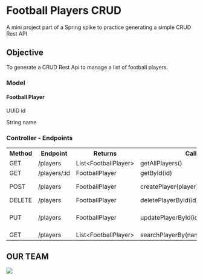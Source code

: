 ﻿# Football Players CRUD

A mini project part of a Spring spike to practice generating a simple CRUD Rest API

## Objective

To generate a CRUD Rest Api to manage a list of football players.

### Model

#### Football Player

UUID id

String name

### Controller - Endpoints

<table>
<tr><th>Method</th><th>Endpoint</th><th>Returns</th><th>Calls</th><th>Params</th></tr>
<tr>
<td>GET</td><td>/players</td><td>List&lt;FootballPlayer&gt;</td><td>getAllPlayers()</td><td>None</td>
</tr>
<tr>
<td>GET</td><td>/players/:id</td><td>FootballPlayer</td><td>getById(id)</td><td>UUID id</td>
</tr>
<tr>
<td>POST</td><td>/players</td><td>FootballPlayer</td><td>createPlayer(player)</td><td>FootballPlayer player</td>
</tr>
<tr>
<td>DELETE</td><td>/players</td><td>FootballPlayer</td><td>deletePlayerById(id)</td><td>UUID id</td>
</tr>
<tr>
<td>PUT</td><td>/players</td><td>FootballPlayer</td><td>updatePlayerById(id,newPlayerData)</td><td>UUID id, FootballPlayer newPlayerData</td>
</tr>
<tr>
<td>GET</td><td>/players</td><td>List&lt;FootballPlayer&gt;</td><td>searchPlayerBy(name)</td><td>String name</td>
</tr>

</table>

## OUR TEAM

<a href="https://github.com/mihaelagheorghiu10/SpringCRUD/graphs/contributors">
  <img src="https://contrib.rocks/image?repo=mihaelagheorghiu10/SpringCRUD" />
</a>

